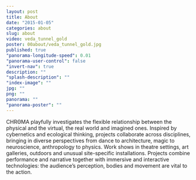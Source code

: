 ```yaml
---
layout: post
title: About
date: "2015-01-05"
categories: about
slug: about
video: veda_tunnel_gold
poster: 00about/veda_tunnel_gold.jpg
published: true
"panorama-longitude-speed": 0.01
"panorama-user-control": false
"invert-nav": true
description: ""
"splash-description": ""
"index-image": ""
jpg: ""
png: ""
panorama: ""
"panorama-poster": ""
---
```










<span class="chroma">CHRΘMA</span> playfully investigates the flexible relationship between the physical and the virtual, the real world and imagined ones. Inspired by cybernetics and ecological thinking, projects collaborate across disciplines, bringing in diverse perspectives from dance to architecture, magic to neuroscience, anthropology to physics. Work shows in theatre settings, art galleries, outdoors and unusual site-specific installations. Projects combine performance and narrative together with immersive and interactive technologies: the audience’s perception, bodies and movement are vital to the action.
